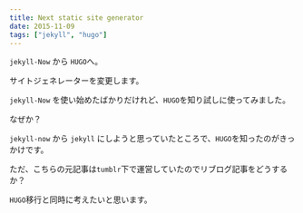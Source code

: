 ```yaml
---
title: Next static site generator
date: 2015-11-09
tags: ["jekyll", "hugo"]
---
```


``jekyll-Now`` から ``HUGO``へ。

サイトジェネレーターを変更します。

<!--more-->

``jekyll-Now`` を使い始めたばかりだけれど、``HUGO``を知り試しに使ってみました。

なぜか？

``jekyll-now`` から ``jekyll`` にしようと思っていたところで、``HUGO``を知ったのがきっかけです。

ただ、こちらの元記事は``tumblr``下で運営していたのでリブログ記事をどうするか？

``HUGO``移行と同時に考えたいと思います。
